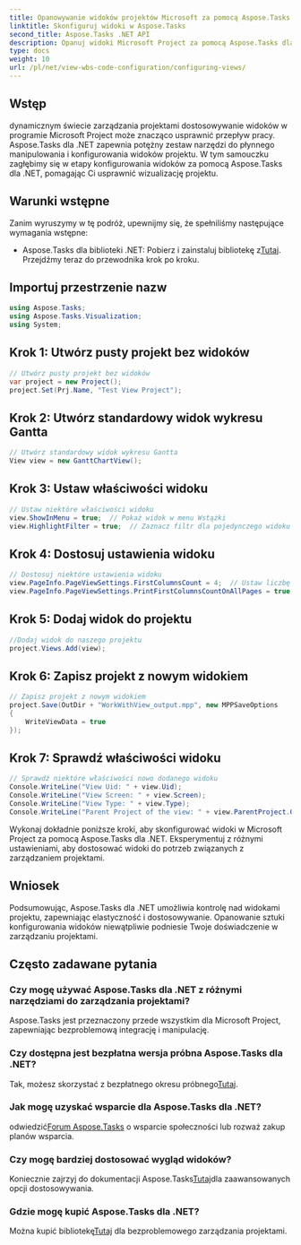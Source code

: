 ```yaml
---
title: Opanowywanie widoków projektów Microsoft za pomocą Aspose.Tasks
linktitle: Skonfiguruj widoki w Aspose.Tasks
second_title: Aspose.Tasks .NET API
description: Opanuj widoki Microsoft Project za pomocą Aspose.Tasks dla .NET. Dostosuj i usprawnij zarządzanie projektami bez wysiłku.
type: docs
weight: 10
url: /pl/net/view-wbs-code-configuration/configuring-views/
---
```

## Wstęp
dynamicznym świecie zarządzania projektami dostosowywanie widoków w programie Microsoft Project może znacząco usprawnić przepływ pracy. Aspose.Tasks dla .NET zapewnia potężny zestaw narzędzi do płynnego manipulowania i konfigurowania widoków projektu. W tym samouczku zagłębimy się w etapy konfigurowania widoków za pomocą Aspose.Tasks dla .NET, pomagając Ci usprawnić wizualizację projektu.
## Warunki wstępne
Zanim wyruszymy w tę podróż, upewnijmy się, że spełniliśmy następujące wymagania wstępne:
-  Aspose.Tasks dla biblioteki .NET: Pobierz i zainstaluj bibliotekę z[Tutaj](https://releases.aspose.com/tasks/net/).
Przejdźmy teraz do przewodnika krok po kroku.
## Importuj przestrzenie nazw
```csharp
using Aspose.Tasks;
using Aspose.Tasks.Visualization;
using System;

```
## Krok 1: Utwórz pusty projekt bez widoków
```csharp
// Utwórz pusty projekt bez widoków
var project = new Project();
project.Set(Prj.Name, "Test View Project");
```
## Krok 2: Utwórz standardowy widok wykresu Gantta
```csharp
// Utwórz standardowy widok wykresu Gantta
View view = new GanttChartView();
```
## Krok 3: Ustaw właściwości widoku
```csharp
// Ustaw niektóre właściwości widoku
view.ShowInMenu = true;  // Pokaż widok w menu Wstążki
view.HighlightFilter = true;  // Zaznacz filtr dla pojedynczego widoku
```
## Krok 4: Dostosuj ustawienia widoku
```csharp
// Dostosuj niektóre ustawienia widoku
view.PageInfo.PageViewSettings.FirstColumnsCount = 4;  // Ustaw liczbę pierwszych kolumn drukowanych na wszystkich stronach
view.PageInfo.PageViewSettings.PrintFirstColumnsCountOnAllPages = true;  // Wydrukuj określoną liczbę pierwszych kolumn na wszystkich stronach
```
## Krok 5: Dodaj widok do projektu
```csharp
//Dodaj widok do naszego projektu
project.Views.Add(view);
```
## Krok 6: Zapisz projekt z nowym widokiem
```csharp
// Zapisz projekt z nowym widokiem
project.Save(OutDir + "WorkWithView_output.mpp", new MPPSaveOptions
{
    WriteViewData = true
});
```
## Krok 7: Sprawdź właściwości widoku
```csharp
// Sprawdź niektóre właściwości nowo dodanego widoku
Console.WriteLine("View Uid: " + view.Uid);
Console.WriteLine("View Screen: " + view.Screen);
Console.WriteLine("View Type: " + view.Type);
Console.WriteLine("Parent Project of the view: " + view.ParentProject.Get(Prj.Name));
```
Wykonaj dokładnie poniższe kroki, aby skonfigurować widoki w Microsoft Project za pomocą Aspose.Tasks dla .NET. Eksperymentuj z różnymi ustawieniami, aby dostosować widoki do potrzeb związanych z zarządzaniem projektami.
## Wniosek
Podsumowując, Aspose.Tasks dla .NET umożliwia kontrolę nad widokami projektu, zapewniając elastyczność i dostosowywanie. Opanowanie sztuki konfigurowania widoków niewątpliwie podniesie Twoje doświadczenie w zarządzaniu projektami.
## Często zadawane pytania
### Czy mogę używać Aspose.Tasks dla .NET z różnymi narzędziami do zarządzania projektami?
Aspose.Tasks jest przeznaczony przede wszystkim dla Microsoft Project, zapewniając bezproblemową integrację i manipulację.
### Czy dostępna jest bezpłatna wersja próbna Aspose.Tasks dla .NET?
 Tak, możesz skorzystać z bezpłatnego okresu próbnego[Tutaj](https://releases.aspose.com/).
### Jak mogę uzyskać wsparcie dla Aspose.Tasks dla .NET?
 odwiedzić[Forum Aspose.Tasks](https://forum.aspose.com/c/tasks/15) o wsparcie społeczności lub rozważ zakup planów wsparcia.
### Czy mogę bardziej dostosować wygląd widoków?
 Koniecznie zajrzyj do dokumentacji Aspose.Tasks[Tutaj](https://reference.aspose.com/tasks/net/)dla zaawansowanych opcji dostosowywania.
### Gdzie mogę kupić Aspose.Tasks dla .NET?
 Można kupić bibliotekę[Tutaj](https://purchase.aspose.com/buy) dla bezproblemowego zarządzania projektami.